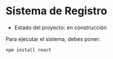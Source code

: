 <h1> Sistema de Registro </h1>

- Estado del proyecto: en construcción

Para ejecutar el sistema, debes poner: 

```npm install react```
